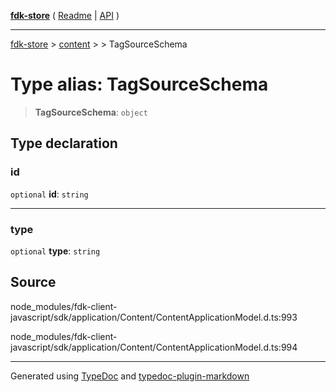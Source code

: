 [**fdk-store**](../../../README.md) ( [Readme](../../../README.md) \| [API](../../../API.md) )

---

[fdk-store](../../../API.md) > [content](../../README.md) > [<internal>](../README.md) > TagSourceSchema

# Type alias: TagSourceSchema

> **TagSourceSchema**: `object`

## Type declaration

### id

`optional` **id**: `string`

---

### type

`optional` **type**: `string`

## Source

node_modules/fdk-client-javascript/sdk/application/Content/ContentApplicationModel.d.ts:993

node_modules/fdk-client-javascript/sdk/application/Content/ContentApplicationModel.d.ts:994

---

Generated using [TypeDoc](https://typedoc.org/) and [typedoc-plugin-markdown](https://www.npmjs.com/package/typedoc-plugin-markdown)
